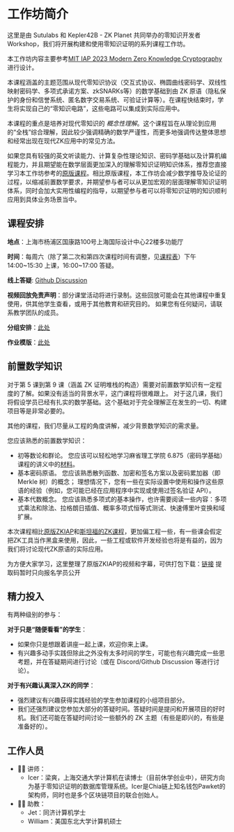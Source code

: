# 工作坊简介

这里是由 Sutulabs 和 Kepler42B - ZK Planet 共同举办的零知识开发者Workshop，我们将开展构建和使用零知识证明的系列课程工作坊。

本工作坊内容主要参考[MIT IAP 2023 Modern Zero Knowledge Cryptography](https://zkiap.com/)进行设计。

本课程涵盖的主题范围从现代零知识协议（交互式协议、椭圆曲线密码学、双线性映射密码学、多项式承诺方案、zkSNARKs等）的数学基础到由 ZK 原语（隐私保护的身份和信誉系统、匿名数字交易系统、可验证计算等）。在课程快结束时，学生将实现自己的“零知识电路”，这些电路可以集成到实际应用中。

本课程的重点是培养对现代零知识的 _概念性理解_。这个课程旨在从理论到应用的“全栈”综合理解，因此较少强调精确的数学严谨性，而更多地强调传达整体思想和经常出现在现代ZK应用中的常见方法。

如果您具有较强的英文听读能力、计算复杂性理论知识、密码学基础以及计算机编程能力，并且期望能在数学层面更加深入的理解零知识证明知识体系，推荐您直接学习本工作坊参考的[原版课程](https://zkiap.com/)。相比原版课程，本工作坊会减少数学推导及论证的过程，以缩减前置数学要求，并期望参与者可以从更加宏观的层面理解零知识证明体系，同时会加大实用性编程的指导，以期望参与者可以将零知识证明的知识顺利应用到具体业务场景当中。

## 课程安排

**地点**：上海市杨浦区国康路100号上海国际设计中心22楼多功能厅

**时间**：每周六（除了第二次和第四次课程时间有调整，见[课程表](/syllabus)）下午 14:00~15:30 上课，16:00~17:00 答疑。

**线上答疑**: [Github Discussion](https://github.com/SutuLabs/zkcourse/discussions)

**视频回放免责声明**：部分课堂活动将进行录制。这些回放可能会在其他课程中重复使用，供其他学生查看，或用于其他教育和研究目的。 如果您有任何疑问，请联系教学团队的成员。

**分组安排**：[此处](https://docs.google.com/spreadsheets/d/1fCl3wToU6M0pozyXiq5QXK6V1eCic5BaiMFkmSKcDlA/edit#gid=0)

**作业模版**：[此处](https://github.com/SutuLabs/zkcourse-homework)

## 前置数学知识

对于第 5 课到第 9 课（涵盖 ZK 证明堆栈的构造）需要对前置数学知识有一定程度的了解。如果没有适当的背景水平，这门课程将很难跟上。
对于这几课，我们将假设学员已经有扎实的数学基础。这个基础对于完全理解正在发生的一切、构建项目等是非常必要的。

其他的课程，我们尽量从工程的角度讲解，减少背景数学知识的需求量。

您应该熟悉的前置数学知识：

- 初等数论和群论。 您应该可以轻松地学习麻省理工学院 6.875（密码学基础）课程的讲义中的[材料](https://mit6875.github.io/HANDOUTS/numbertheory.pdf)。
- 基本密码原语。 您应该熟悉散列函数、加密和签名方案以及密码累加器（即 Merkle 树）的概念； 理想情况下，您有一些在实际设置中使用和操作这些原语的经验（例如，您可能已经在应用程序中实现或使用过签名验证 API）。
- 基本代数概念。 您应该熟悉多项式的基本操作，也许需要阅读一些内容：多项式乘法和除法、拉格朗日插值、概率多项式恒等式测试、快速傅里叶变换和域扩展。

本次课程相比[原版ZKIAP](https://zkiap.com/)和[斯坦福的ZK课程](https://zk-learning.org/)，更加偏工程一些，有一些课会假定把ZK工具当作黑盒来使用，因此，一些工程或软件开发经验也将是有益的，因为我们将讨论现代ZK原语的实际应用。

为方便大家学习，这里整理了原版ZKIAP的视频和字幕，可供打包下载：[链接](https://pan.baidu.com/s/1u3hYbsua3HNvJytlIcR3Rw)  提取码暂时只向报名学员公开

## 精力投入

有两种级别的参与：

**对于只是“随便看看”的学生**：
  - 如果你只是想跟着讲座一起上课，欢迎你来上课。
  - 有兴趣多动手实践但除此之外没有太多时间的学生，可能也有兴趣完成一些思考题，并在答疑期间进行讨论（或在 Discord/Github Discussion 等进行讨论）。

**对于有兴趣认真深入ZK的同学**：
  - 强烈建议有兴趣获得实践经验的学生参加课程的小组项目部分。
  - 我们还强烈建议您参加大部分的答疑时间。答疑时间是提问和开展项目的好时机。我们还可能在答疑时间讨论一些额外的 ZK 主题（有些是即兴的，有些是准备好的）。

## 工作人员

- 👨‍🏫 讲师：
    - Icer：梁爽，上海交通大学计算机在读博士（目前休学创业中），研究方向为基于零知识证明的数据库管理系统。Icer是Chia链上知名钱包Pawket的架构师，同时也是多个区块链项目的联合创始人。
- 👨‍🎓 助教：
    - Jet：同济计算机学士
    - William：美国东北大学计算机硕士